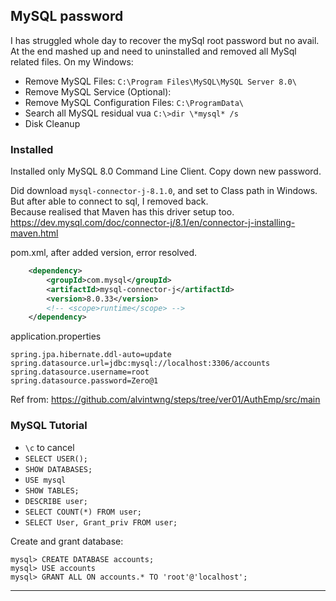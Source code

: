 ## MySQL password
I has struggled whole day to recover the mySql root password but no avail.
At the end mashed up and need to uninstalled and removed all MySql related files.
On my Windows:
- Remove MySQL Files:  `C:\Program Files\MySQL\MySQL Server 8.0\`
- Remove MySQL Service (Optional): 
- Remove MySQL Configuration Files:  `C:\ProgramData\`
- Search all MySQL residual vua `C:\>dir \*mysql* /s`
- Disk Cleanup

### Installed
Installed only MySQL 8.0 Command Line Client. Copy down new password.

Did download `mysql-connector-j-8.1.0`, and set to Class path in Windows.
But after able to connect to sql, I removed back.   
Because realised that Maven has this driver setup too.   
https://dev.mysql.com/doc/connector-j/8.1/en/connector-j-installing-maven.html

pom.xml, after added version, error resolved. 
``` xml
    <dependency>
        <groupId>com.mysql</groupId>
        <artifactId>mysql-connector-j</artifactId>
        <version>8.0.33</version>
        <!-- <scope>runtime</scope> -->
    </dependency>
```
application.properties
```
spring.jpa.hibernate.ddl-auto=update
spring.datasource.url=jdbc:mysql://localhost:3306/accounts
spring.datasource.username=root
spring.datasource.password=Zero@1
```
Ref from: https://github.com/alvintwng/steps/tree/ver01/AuthEmp/src/main
### MySQL Tutorial
- `\c` to cancel
- `SELECT USER();`
- `SHOW DATABASES;`
- `USE mysql`
- `SHOW TABLES;`
- `DESCRIBE user;`
- `SELECT COUNT(*) FROM user;`
- `SELECT User, Grant_priv FROM user;`

Create and grant database:
``` mysql
mysql> CREATE DATABASE accounts;
mysql> USE accounts
mysql> GRANT ALL ON accounts.* TO 'root'@'localhost';
```
---
